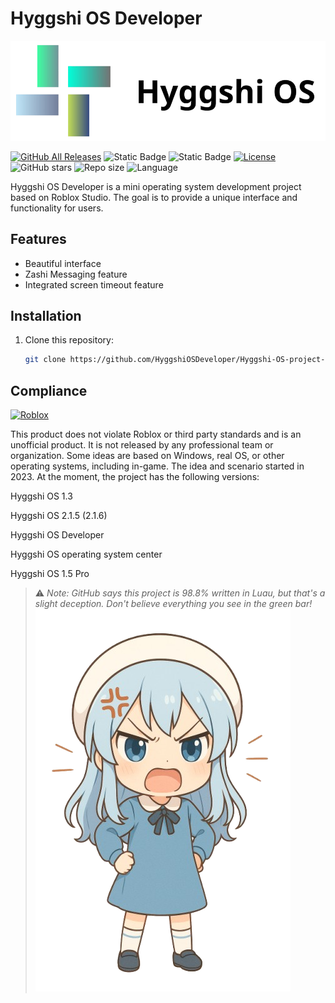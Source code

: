 # Hyggshi OS Developer

![Hyggshi OS](logo.png)

[![GitHub All Releases](https://img.shields.io/github/downloads/HyggshiOSDeveloper/Hyggshi-OS-project-center/total.svg)](https://github.com/HyggshiOSDeveloper/Hyggshi-OS-project-center/releases) ![Static Badge](https://img.shields.io/badge/build-new%20operating%20system-brightgreen) ![Static Badge](https://img.shields.io/badge/build-1.3%20Low-red) [![License](https://img.shields.io/github/license/HyggshiOSDeveloper/Hyggshi-OS-project-center.svg)](https://github.com/HyggshiOSDeveloper/Hyggshi-OS-project-center/blob/main/LICENSE) ![GitHub stars](https://img.shields.io/github/stars/HyggshiOSDeveloper/Hyggshi-OS-project-center.svg) ![Repo size](https://img.shields.io/github/repo-size/HyggshiOSDeveloper/Hyggshi-OS-project-center) ![Language](https://img.shields.io/github/languages/top/HyggshiOSDeveloper/Hyggshi-OS-project-center)



Hyggshi OS Developer is a mini operating system development project based on Roblox Studio. The goal is to provide a unique interface and functionality for users.

## Features

- Beautiful interface
- Zashi Messaging feature
- Integrated screen timeout feature

## Installation

1. Clone this repository:
   ```bash
   git clone https://github.com/HyggshiOSDeveloper/Hyggshi-OS-project-center.git
   ```

## Compliance

[![Roblox](https://1000logos.net/wp-content/uploads/2017/09/Roblox-Logo.png)](https://github.com/ROBLOX)

This product does not violate Roblox or third party standards and is an unofficial product. It is not released by any professional team or organization. Some ideas are based on Windows, real OS, or other operating systems, including in-game. The idea and scenario started in 2023. At the moment, the project has the following versions:

Hyggshi OS 1.3

Hyggshi OS 2.1.5 (2.1.6)

Hyggshi OS Developer

Hyggshi OS operating system center

Hyggshi OS 1.5 Pro

> ⚠️ *Note: GitHub says this project is 98.8% written in Luau, but that's a slight deception. Don't believe everything you see in the green bar!* ![Hyggshi OS](Image(2).png)

